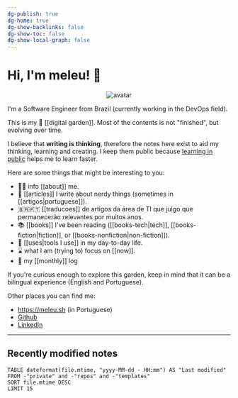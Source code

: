 ```yaml
---
dg-publish: true
dg-home: true
dg-show-backlinks: false
dg-show-toc: false
dg-show-local-graph: false
---
```

# Hi, I'm meleu! 👋

<div style="text-align: center">
  <img src="https://github.com/meleu.png?size=120" alt="avatar">
</div>

I'm a Software Engineer from Brazil (currently working in the DevOps field).

This is my 🌱 [[digital garden]]. Most of the contents is not "finished", but evolving over time.

I believe that **writing is thinking**, therefore the notes here exist to aid my thinking, learning and creating. I keep them public because [learning in public](https://www.swyx.io/learn-in-public/) helps me to learn faster.

Here are some things that might be interesting to you:

- 🧑‍💻 info [[about]] me.
- 📰 [[articles]] I write about nerdy things (sometimes in [[artigos|portuguese]]).
- 🇧🇷🇵🇹 [[traducoes]] de artigos da área de TI que julgo que permanecerão relevantes por muitos anos.
- 📚 [[books]] I've been reading ([[books-tech|tech]], [[books-fiction|fiction]], or [[books-nonfiction|non-fiction]]).
- 🧰 [[uses|tools I use]] in my day-to-day life.
- ⌛ what I am (trying to) focus on [[now]].
- 📝 my [[monthly]] log

If you're curious enough to explore this garden, keep in mind that it can be a bilingual experience (English and Portuguese).

Other places you can find me:

- <https://meleu.sh> (in Portuguese)
- [Github](https://github.com/meleu)
- [LinkedIn](https://www.linkedin.com/in/meleu/)

---

## Recently modified notes

```dataview
TABLE dateformat(file.mtime, "yyyy-MM-dd - HH:mm") AS "Last modified"
FROM -"private" and -"repos" and -"templates"
SORT file.mtime DESC
LIMIT 15
```
